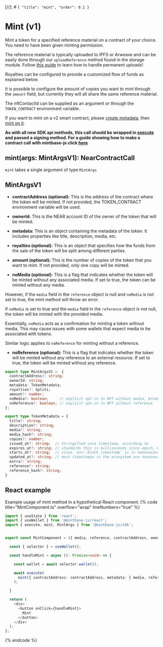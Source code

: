 [//]: # `{ "title": "mint", "order": 0.1 }`

# Mint (v1)

Mint a token for a specified reference material on a contract of your choice. You need to have been given minting permission.

The reference material is typically uploaded to IPFS or Arweave and can be easily done through our `uploadReference` method found in the storage module. Follow [this guide](https://docs.mintbase.xyz/dev/getting-started/upload-reference-material-to-arweave-and-mint) to learn how to handle permanent uploads!

Royalties can be configured to provide a customized flow of funds as explained below.

It is possible to configure the amount of copies you want to mint through the `amount` field, but currently they will all share the same reference material.

The nftContactId can be supplied as an argument or through the `TOKEN_CONTRACT` environment variable.

If you want to mint on a v2 smart contract, please [create metadata](../createMetadata/README.md), then [mint on it](../mintOnMetadata/README.md).

**As with all new SDK api methods, this call should be wrapped in [execute](../#execute) and passed a signing method. For a guide showing how to make a contract call with mintbase-js click [here](https://docs.mintbase.xyz/dev/getting-started/make-your-first-contract-call-deploycontract)**

## mint(args: MintArgsV1): NearContractCall

`mint` takes a single argument of type `MintArgs`

## MintArgsV1

- **contractAddress (optional):** This is the address of the contract where the token will be minted. If not provided, the TOKEN_CONTRACT environment variable will be used.

- **ownerId:** This is the NEAR account ID of the owner of the token that will be minted.

- **metadata:** This is an object containing the metadata of the token. It includes properties like title, description, media, etc.

- **royalties (optional):** This is an object that specifies how the funds from the sale of the token will be split among different parties.

- **amount (optional):** This is the number of copies of the token that you want to mint. If not provided, only one copy will be minted.

- **noMedia (optional):** This is a flag that indicates whether the token will be minted without any associated media. If set to true, the token can be minted without any media.

However, if the `media` field in the `reference` object is null and `noMedia` is not set to true, the mint method will throw an error.

If `noMedia` is set to true and the `media` field in the `reference` object is not null, the token will be minted with the provided media.

Essentially, `noMedia` acts as a confirmation for minting a token without media. This may cause issues with some wallets that expect media to be associated with tokens.

Similar logic applies to `noReference` for minting without a reference.

- **noReference (optional):** This is a flag that indicates whether the token will be minted without any reference to an external resource. If set to true, the token will be minted without any reference.


```typescript
export type MintArgsV1 =  {
  contractAddress?: string;
  ownerId: string;
  metadata: TokenMetadata;
  royalties?: Splits;
  amount?: number;
  noMedia?: boolean;     // explicit opt-in to NFT without media, breaks wallets
  noReference?: boolean; // explicit opt-in to NFT without reference
};

export type TokenMetadata = {
  title?: string;
  description?: string;
  media?: string;
  media_hash?: string;
  copies?: number;
  issued_at?: string;  // Stringified unix timestamp, according to
  expires_at?: string; // standards this is milliseconds since epoch, but
  starts_at?: string;  // since `env::block_timestamp` is in nanoseconds
  updated_at?: string; // most timestamps in the ecosystem are nanoseconds
  extra?: string;
  reference?: string;
  reference_hash?: string;
}
```

## React example

Example usage of mint method in a hypothetical React component:
{% code title="MintComponent.ts" overflow="wrap" lineNumbers="true" %}

```typescript
import { useState } from 'react';
import { useWallet } from '@mintbase-js/react';
import { execute, mint, MintArgs } from '@mintbase-js/sdk';


export const MintComponent = ({ media, reference, contractAddress, owner }: MintArgs): JSX.Element => {

  const { selector } = useWallet();

  const handleMint = async (): Promise<void> => {

    const wallet = await selector.wallet();

    await execute(
      mint({ contractAddress: contractAddress, metadata: { media, reference }, ownerId: owner })
    );

  }

  return (
    <div>
      <button onClick={handleMint}>
        Mint
      </button>
    </div>
  );
};
```
{% endcode %}
